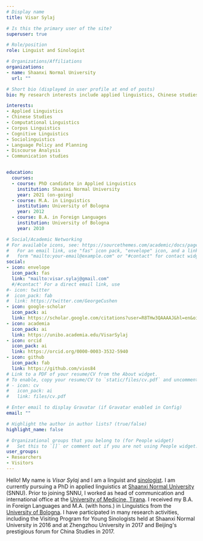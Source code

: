 ```yaml
---
# Display name
title: Visar Sylaj

# Is this the primary user of the site?
superuser: true

# Role/position
role: Linguist and Sinologist 

# Organizations/Affiliations
organizations:
- name: Shaanxi Normal University
  url: ""

# Short bio (displayed in user profile at end of posts)
bio: My research interests include applied linguistics, Chinese studies and corpus linguistics.

interests:
- Applied Linguistics
- Chinese Studies
- Computational Linguistics
- Corpus Linguistics
- Cognitive Linguistics
- Sociolinguistics
- Language Policy and Planning
- Discourse Analysis
- Communication studies


education:
  courses:
  - course: PhD candidate in Applied Linguistics
    institution: Shaanxi Normal University
    year: 2021 (on-going)
  - course: M.A. in Linguistics
    institution: University of Bologna
    year: 2012
  - course: B.A. in Foreign Languages
    institution: University of Bologna
    year: 2010

# Social/Academic Networking
# For available icons, see: https://sourcethemes.com/academic/docs/page-builder/#icons
#   For an email link, use "fas" icon pack, "envelope" icon, and a link in the
#   form "mailto:your-email@example.com" or "#contact" for contact widget.
social:
- icon: envelope
  icon_pack: fas
  link: "mailto:visar.sylaj@gmail.com"
  #/#contact' For a direct email link, use
#- icon: twitter
#  icon_pack: fab
#  link: https://twitter.com/GeorgeCushen
- icon: google-scholar
  icon_pack: ai
  link: https://scholar.google.com/citations?user=R8THw3QAAAAJ&hl=en&oi=sra
- icon: academia
  icon_pack: ai
  link: https://unibo.academia.edu/VisarSylaj
- icon: orcid
  icon_pack: ai
  link: https://orcid.org/0000-0003-3532-5940
- icon: github
  icon_pack: fab
  link: https://github.com/vios84
# Link to a PDF of your resume/CV from the About widget.
# To enable, copy your resume/CV to `static/files/cv.pdf` and uncomment the lines below.
# - icon: cv
#   icon_pack: ai
#   link: files/cv.pdf

# Enter email to display Gravatar (if Gravatar enabled in Config)
email: ""

# Highlight the author in author lists? (true/false)
highlight_name: false

# Organizational groups that you belong to (for People widget)
#   Set this to `[]` or comment out if you are not using People widget.
user_groups:
- Researchers
- Visitors
---
```


Hello! My name is *Visar Sylaj* and I am a linguist and <a href="https://en.wikipedia.org/wiki/Sinology" target="_blank">sinologist</a>. I am currently pursuing a PhD in applied linguistics at <a href="http://english.snnu.edu.cn" target="_blank">Shaanxi Normal University</a> (SNNU). Prior to joining SNNU, I worked as head of communication and international office at the <a href="https://www.umed.edu.al" target="_blank">University of Medicine, Tirana</a>. I received my B.A. in Foreign Languages and M.A. (with hons.) in Linguistics from the <a href="https://www.unibo.it" target="_blank">University of Bologna</a>. I have participated in many research activities, including the Visiting Program for Young Sinologists held at Shaanxi Normal University in 2016 and at Zhengzhou University in 2017 and Beijing's prestigious forum for China Studies in 2017. 
